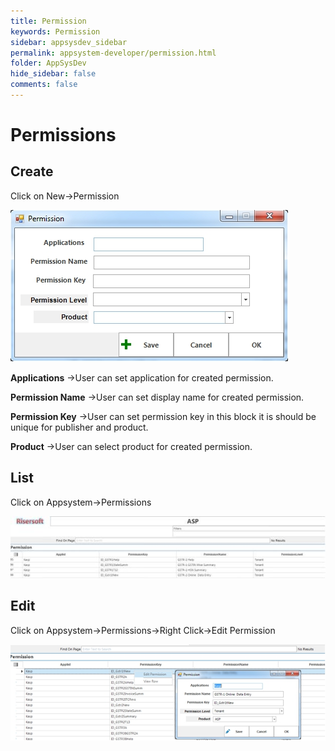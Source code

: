 ```yaml
---
title: Permission
keywords: Permission
sidebar: appsysdev_sidebar
permalink: appsystem-developer/permission.html
folder: AppSysDev
hide_sidebar: false
comments: false
---
```


#  Permissions
## Create

Click on New->Permission

![](images/image8_116.jpg)

**Applications** ->User can set application for created permission.

**Permission Name** ->User can set display name for created permission.

**Permission Key** ->User can set permission key in this block it is should be unique for publisher and product.

**Product** ->User can select product for created permission.

## List

Click on Appsystem->Permissions

![](images/image8_117.jpg)

##  Edit

Click on Appsystem->Permissions->Right Click->Edit Permission

![](images/image8_118.jpg)
